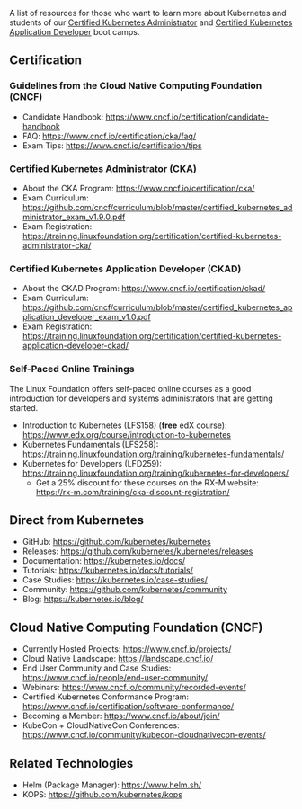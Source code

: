 A list of resources for those who want to learn more about Kubernetes and students of our [Certified Kubernetes Administrator](https://rx-m.com/training/cka-sessions/) and [Certified Kubernetes Application Developer](https://rx-m.com/training/ckad-sessions/) boot camps.


## Certification


### Guidelines from the Cloud Native Computing Foundation (CNCF)

- Candidate Handbook: <https://www.cncf.io/certification/candidate-handbook>
- FAQ: <https://www.cncf.io/certification/cka/faq/>
- Exam Tips: <https://www.cncf.io/certification/tips>


### Certified Kubernetes Administrator (CKA)

- About the CKA Program: <https://www.cncf.io/certification/cka/>
- Exam Curriculum: <https://github.com/cncf/curriculum/blob/master/certified_kubernetes_administrator_exam_v1.9.0.pdf>
- Exam Registration: <https://training.linuxfoundation.org/certification/certified-kubernetes-administrator-cka/>


### Certified Kubernetes Application Developer (CKAD)

- About the CKAD Program: <https://www.cncf.io/certification/ckad/>
- Exam Curriculum: <https://github.com/cncf/curriculum/blob/master/certified_kubernetes_application_developer_exam_v1.0.pdf>
- Exam Registration: <https://training.linuxfoundation.org/certification/certified-kubernetes-application-developer-ckad/>


### Self-Paced Online Trainings

The Linux Foundation offers self-paced online courses as a good introduction for developers and systems administrators that are getting started.

- Introduction to Kubernetes (LFS158) (**free** edX course): <https://www.edx.org/course/introduction-to-kubernetes>
- Kubernetes Fundamentals (LFS258): <https://training.linuxfoundation.org/training/kubernetes-fundamentals/>
- Kubernetes for Developers (LFD259): <https://training.linuxfoundation.org/training/kubernetes-for-developers/>
   - Get a 25% discount for these courses on the RX-M website: <https://rx-m.com/training/cka-discount-registration/>


## Direct from Kubernetes

- GitHub: <https://github.com/kubernetes/kubernetes>
- Releases: <https://github.com/kubernetes/kubernetes/releases>
- Documentation: <https://kubernetes.io/docs/>
- Tutorials: <https://kubernetes.io/docs/tutorials/>
- Case Studies: <https://kubernetes.io/case-studies/>
- Community: <https://github.com/kubernetes/community>
- Blog: <https://kubernetes.io/blog/>


## Cloud Native Computing Foundation (CNCF)

- Currently Hosted Projects: <https://www.cncf.io/projects/>
- Cloud Native Landscape: <https://landscape.cncf.io/>
- End User Community and Case Studies: <https://www.cncf.io/people/end-user-community/>
- Webinars: <https://www.cncf.io/community/recorded-events/>
- Certified Kubernetes Conformance Program: <https://www.cncf.io/certification/software-conformance/>
- Becoming a Member: <https://www.cncf.io/about/join/>
- KubeCon + CloudNativeCon Conferences: <https://www.cncf.io/community/kubecon-cloudnativecon-events/>


## Related Technologies

- Helm (Package Manager): <https://www.helm.sh/>
- KOPS: <https://github.com/kubernetes/kops>
